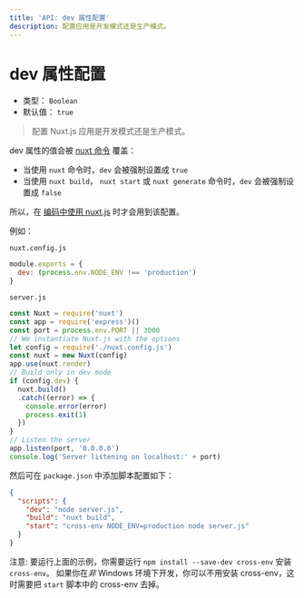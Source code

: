 ```yaml
---
title: 'API: dev 属性配置'
description: 配置应用是开发模式还是生产模式。
---
```


# dev 属性配置

- 类型： `Boolean`
- 默认值： `true`

> 配置 Nuxt.js 应用是开发模式还是生产模式。

dev 属性的值会被 [nuxt 命令](/guide/commands) 覆盖：

- 当使用 `nuxt` 命令时，`dev` 会被强制设置成 `true`
- 当使用 `nuxt build`， `nuxt start` 或 `nuxt generate` 命令时，`dev` 会被强制设置成 `false`

所以，在 [编码中使用 nuxt.js](/api/nuxt) 时才会用到该配置。

例如：

`nuxt.config.js`

```js
module.exports = {
  dev: (process.env.NODE_ENV !== 'production')
}
```

`server.js`

```js
const Nuxt = require('nuxt')
const app = require('express')()
const port = process.env.PORT || 3000
// We instantiate Nuxt.js with the options
let config = require('./nuxt.config.js')
const nuxt = new Nuxt(config)
app.use(nuxt.render)
// Build only in dev mode
if (config.dev) {
  nuxt.build()
  .catch((error) => {
    console.error(error)
    process.exit(1)
  })
}
// Listen the server
app.listen(port, '0.0.0.0')
console.log('Server listening on localhost:' + port)
```

然后可在 `package.json` 中添加脚本配置如下：

```json
{
  "scripts": {
    "dev": "node server.js",
    "build": "nuxt build",
    "start": "cross-env NODE_ENV=production node server.js"
  }
}
```

注意: 要运行上面的示例，你需要运行 `npm install --save-dev cross-env` 安装 `cross-env`。 如果你在*非* Windows 环境下开发，你可以不用安装 cross-env，这时需要把 `start` 脚本中的 cross-env 去掉。
